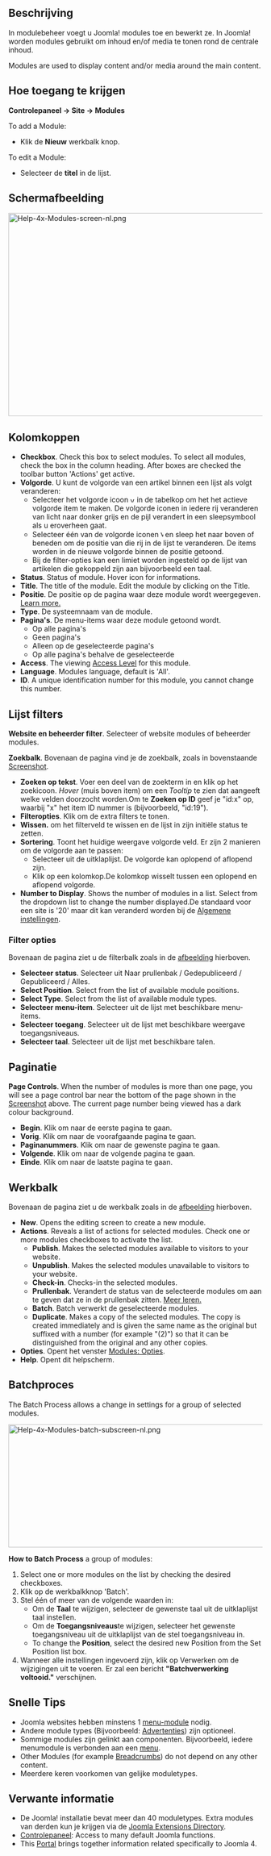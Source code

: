 <!-- Filename: Help4.x:Modules / Display title: Modules -->

## Beschrijving

In modulebeheer voegt u Joomla! modules toe en bewerkt ze. In Joomla!
worden modules gebruikt om inhoud en/of media te tonen rond de centrale
inhoud.

Modules are used to display content and/or media around the main
content.

## Hoe toegang te krijgen

**Controlepaneel **→** Site **→** Modules**

To add a Module:

- Klik de **Nieuw** werkbalk knop.

To edit a Module:

- Selecteer de **titel** in de lijst.

## Schermafbeelding

<img
src="https://docs.joomla.org/images/thumb/5/5e/Help-4x-Modules-screen-nl.png/800px-Help-4x-Modules-screen-nl.png"
decoding="async"
srcset="https://docs.joomla.org/images/thumb/5/5e/Help-4x-Modules-screen-nl.png/1200px-Help-4x-Modules-screen-nl.png 1.5x, https://docs.joomla.org/images/thumb/5/5e/Help-4x-Modules-screen-nl.png/1600px-Help-4x-Modules-screen-nl.png 2x"
data-file-width="2880" data-file-height="1450" width="800" height="403"
alt="Help-4x-Modules-screen-nl.png" />

## Kolomkoppen

- **Checkbox**. Check this box to select modules. To select all modules,
  check the box in the column heading. After boxes are checked the
  toolbar button 'Actions' get active.
- **Volgorde**. U kunt de volgorde van een artikel binnen een lijst als
  volgt veranderen:
  - Selecteer het volgorde icoon <img
    src="https://docs.joomla.org/images/thumb/7/79/Help-4x-Ordering-colheader-icon.png/9px-Help-4x-Ordering-colheader-icon.png"
    decoding="async"
    srcset="https://docs.joomla.org/images/thumb/7/79/Help-4x-Ordering-colheader-icon.png/14px-Help-4x-Ordering-colheader-icon.png 1.5x, https://docs.joomla.org/images/7/79/Help-4x-Ordering-colheader-icon.png 2x"
    data-file-width="18" data-file-height="23" width="9" height="12"
    alt="volgorde icoon" /> in de tabelkop om het het actieve volgorde
    item te maken. De volgorde iconen in iedere rij veranderen van licht
    naar donker grijs en de pijl verandert in een sleepsymbool als u
    eroverheen gaat.
  - Selecteer één van de volgorde iconen <img
    src="https://docs.joomla.org/images/thumb/a/a0/Help-4x-Ordering-colheader-grab-bar-icon.png/5px-Help-4x-Ordering-colheader-grab-bar-icon.png"
    decoding="async"
    srcset="https://docs.joomla.org/images/thumb/a/a0/Help-4x-Ordering-colheader-grab-bar-icon.png/8px-Help-4x-Ordering-colheader-grab-bar-icon.png 1.5x, https://docs.joomla.org/images/a/a0/Help-4x-Ordering-colheader-grab-bar-icon.png 2x"
    data-file-width="9" data-file-height="27" width="5" height="15"
    alt="volgorde icon" /> en sleep het naar boven of beneden om de
    positie van die rij in de lijst te veranderen. De items worden in de
    nieuwe volgorde binnen de positie getoond.
  - Bij de filter-opties kan een limiet worden ingesteld op de lijst van
    artikelen die gekoppeld zijn aan bijvoorbeeld een taal.
- **Status**. Status of module. Hover icon for informations.
- **Title**. The title of the module. Edit the module by clicking on the
  Title.
- **Positie**. De positie op de pagina waar deze module wordt
  weergegeven. [Learn
  more.](https://docs.joomla.org/J4.x:How_to_Show_a_Calendar_Month_List_of_Archived_Articles_Using_a_Module/en "J4.x:How to Show a Calendar Month List of Archived Articles Using a Module/en")
- **Type**. De systeemnaam van de module.
- **Pagina's**. De menu-items waar deze module getoond wordt.
  - Op alle pagina's
  - Geen pagina's
  - Alleen op de geselecteerde pagina's
  - Op alle pagina's behalve de geselecteerde
- **Access**. The viewing [Access
  Level](https://docs.joomla.org/Help4.x:Users:_Viewing_Access_Levels/en "Help4.x:Users: Viewing Access Levels/en")
  for this module.
- **Language**. Modules language, default is 'All'.
- **ID**. A unique identification number for this module, you cannot
  change this number.

## Lijst filters

**Website en beheerder filter**. Selecteer of website modules of
beheerder modules.

**Zoekbalk**. Bovenaan de pagina vind je de zoekbalk, zoals in
bovenstaande [Screenshot](#screenshot).

- **Zoeken op tekst**. Voer een deel van de zoekterm in en klik op het
  zoekicoon. *Hover* (muis boven item) om een *Tooltip* te zien dat
  aangeeft welke velden doorzocht worden.Om te **Zoeken op ID** geef je
  "id:x" op, waarbij "x" het item ID nummer is (bijvoorbeeld, "id:19").
- **Filteropties**. Klik om de extra filters te tonen.
- **Wissen.** om het filterveld te wissen en de lijst in zijn initiële
  status te zetten.
- **Sortering**. Toont het huidige weergave volgorde veld. Er zijn 2
  manieren om de volgorde aan te passen:
  - Selecteer uit de uitklaplijst. De volgorde kan oplopend of aflopend
    zijn.
  - Klik op een kolomkop.De kolomkop wisselt tussen een oplopend en
    aflopend volgorde.
- **Number to Display**. Shows the number of modules in a list. Select
  from the dropdown list to change the number displayed.De standaard
  voor een site is '20' maar dit kan veranderd worden bij de [Algemene
  instellingen](https://docs.joomla.org/Help4.x:Site_Global_Configuration/nl#defaultlistlimit "Help4.x:Site Global Configuration/nl").

### Filter opties

Bovenaan de pagina ziet u de filterbalk zoals in de
[afbeelding](#screenshot) hierboven.

- **Selecteer status**. Selecteer uit Naar prullenbak / Gedepubliceerd /
  Gepubliceerd / Alles.
- **Select Position**. Select from the list of available module
  positions.
- **Select Type**. Select from the list of available module types.
- **Selecteer menu-item**. Selecteer uit de lijst met beschikbare
  menu-items.
- **Selecteer toegang**. Selecteer uit de lijst met beschikbare weergave
  toegangsniveaus.
- **Selecteer taal**. Selecteer uit de lijst met beschikbare talen.

## Paginatie

**Page Controls**. When the number of modules is more than one page, you
will see a page control bar near the bottom of the page shown in the
[Screenshot](#screenshot) above. The current page number being viewed
has a dark colour background.

- **Begin**. Klik om naar de eerste pagina te gaan.
- **Vorig**. Klik om naar de voorafgaande pagina te gaan.
- **Paginanummers**. Klik om naar de gewenste pagina te gaan.
- **Volgende**. Klik om naar de volgende pagina te gaan.
- **Einde**. Klik om naar de laatste pagina te gaan.

## Werkbalk

Bovenaan de pagina ziet u de werkbalk zoals in de
[afbeelding](#screenshot) hierboven.

- **New**. Opens the editing screen to create a new module.
- **Actions**. Reveals a list of actions for selected modules. Check one
  or more modules checkboxes to activate the list.
  - **Publish**. Makes the selected modules available to visitors to
    your website.
  - **Unpublish**. Makes the selected modules unavailable to visitors to
    your website.
  - **Check-in**. Checks-in the selected modules.
  - **Prullenbak**. Verandert de status van de selecteerde modules om
    aan te geven dat ze in de prullenbak zitten. [Meer
    leren.](https://docs.joomla.org/J4.x:Deleting_an_Article/nl "J4.x:Deleting an Article/nl")
  - **Batch**. Batch verwerkt de geselecteerde modules.
  - **Duplicate**. Makes a copy of the selected modules. The copy is
    created immediately and is given the same name as the original but
    suffixed with a number (for example "(2)") so that it can be
    distinguished from the original and any other copies.
- **Opties**. Opent het venster [Modules:
  Opties](https://docs.joomla.org/Help4.x:Modules:_Options/nl "Help4.x:Modules: Options/nl").
- **Help**. Opent dit helpscherm.

## Batchproces

The Batch Process allows a change in settings for a group of selected
modules.

<img
src="https://docs.joomla.org/images/thumb/3/33/Help-4x-Modules-batch-subscreen-nl.png/600px-Help-4x-Modules-batch-subscreen-nl.png"
decoding="async"
srcset="https://docs.joomla.org/images/thumb/3/33/Help-4x-Modules-batch-subscreen-nl.png/900px-Help-4x-Modules-batch-subscreen-nl.png 1.5x, https://docs.joomla.org/images/thumb/3/33/Help-4x-Modules-batch-subscreen-nl.png/1200px-Help-4x-Modules-batch-subscreen-nl.png 2x"
data-file-width="1598" data-file-height="649" width="600" height="244"
alt="Help-4x-Modules-batch-subscreen-nl.png" />

**How to Batch Process** a group of modules:

1.  Select one or more modules on the list by checking the desired
    checkboxes.
2.  Klik op de werkbalkknop 'Batch'.
3.  Stel één of meer van de volgende waarden in:
    - Om de **Taal** te wijzigen, selecteer de gewenste taal uit de
      uitklaplijst taal instellen.
    - Om de **Toegangsniveaus**te wijzigen, selecteer het gewenste
      toegangsniveau uit de uitklaplijst van de stel toegangsniveau in.
    - To change the **Position**, select the desired new Position from
      the Set Position list box.
4.  Wanneer alle instellingen ingevoerd zijn, klik op Verwerken om de
    wijzigingen uit te voeren. Er zal een bericht **"Batchverwerking
    voltooid."** verschijnen.

## Snelle Tips

- Joomla websites hebben minstens 1
  [menu-module](https://docs.joomla.org/Help4.x:Site_Modules:_Menu/nl "Help4.x:Site Modules: Menu/nl")
  nodig.
- Andere module types (Bijvoorbeeld:
  [Advertenties](https://docs.joomla.org/Help4.x:Site_Modules:_Banners/nl "Help4.x:Site Modules: Banners/nl"))
  zijn optioneel.
- Sommige modules zijn gelinkt aan componenten. Bijvoorbeeld, iedere
  menumodule is verbonden aan een
  [menu](https://docs.joomla.org/Help4.x:Menus/nl "Help4.x:Menus/nl").
- Other Modules (for example
  [Breadcrumbs](https://docs.joomla.org/Help4.x:Site_Modules:_Breadcrumbs/en "Help4.x:Site Modules: Breadcrumbs/en"))
  do not depend on any other content.
- Meerdere keren voorkomen van gelijke moduletypes.

## Verwante informatie

- De Joomla! installatie bevat meer dan 40 moduletypes. Extra modules
  van derden kun je krijgen via de
  <a href="http://extensions.joomla.org/" class="external text"
  target="_blank" rel="noreferrer noopener">Joomla Extensions
  Directory</a>.
- [Controlepaneel](https://docs.joomla.org/Help4.x:Home_Dashboard/nl "Help4.x:Home Dashboard/nl"):
  Access to many default Joomla functions.
- This
  [Portal](https://docs.joomla.org/Portal:Joomla_4/en "Portal:Joomla 4/en")
  brings together information related specifically to Joomla 4.
